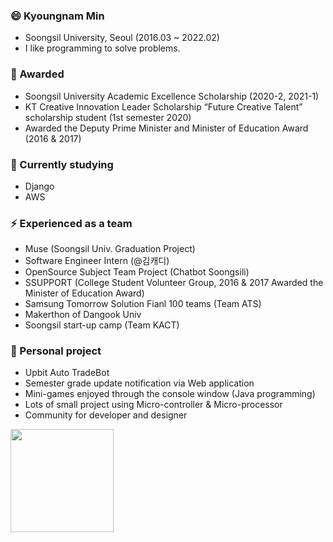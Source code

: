 ### 😄 Kyoungnam Min
- Soongsil University, Seoul (2016.03 ~ 2022.02)
- I like programming to solve problems.

### 🎉 Awarded
- Soongsil University Academic Excellence Scholarship (2020-2, 2021-1)
- KT Creative Innovation Leader Scholarship “Future Creative Talent” scholarship student (1st semester 2020)
- Awarded the Deputy Prime Minister and Minister of Education Award (2016 & 2017)

### 🌱 Currently studying
- Django
- AWS

### ⚡ Experienced as a team
- Muse (Soongsil Univ. Graduation Project)
- Software Engineer Intern (@김캐디)
- OpenSource Subject Team Project (Chatbot Soongsili)
- SSUPPORT (College Student Volunteer Group, 2016 & 2017 Awarded the Minister of Education Award) 
- Samsung Tomorrow Solution Fianl 100 teams (Team ATS)
- Makerthon of Dangook Univ
- Soongsil start-up camp (Team KACT)

### 👯 Personal project
- Upbit Auto TradeBot
- Semester grade update notification via Web application
- Mini-games enjoyed through the console window (Java programming)
- Lots of small project using Micro-controller & Micro-processor
- Community for developer and designer

<img align='left' src="https://github-readme-stats.vercel.app/api?username=KyoungnamMin&count_private=true&show_icons=true&theme=radical" height="165">
<!-- <img float='left' src="http://mazassumnida.wtf/api/v2/generate_badge?boj=alsrudska"> -->


<!-- 👯 📫 How to reach me: ... -->
<!-- 😄 Pronouns: ... -->
<!-- ⚡ Fun fact: ... -->
<!-- 💬 Ask me about ... -->
